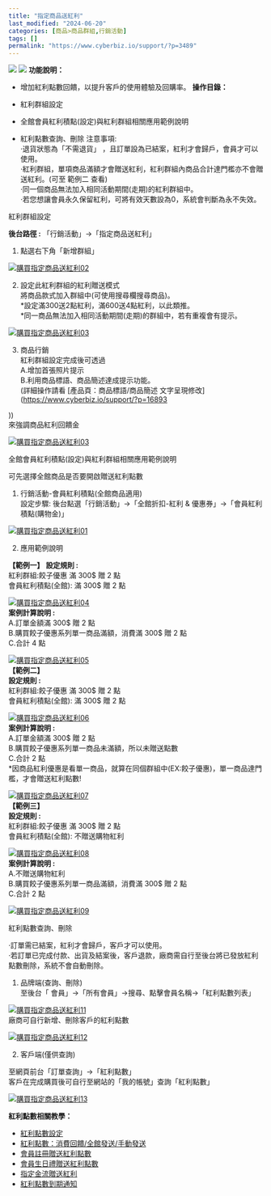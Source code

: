```yaml
---
title: "指定商品送紅利"
last_modified: "2024-06-20"
categories: [商品>商品群組,行銷活動]
tags: []
permalink: "https://www.cyberbiz.io/support/?p=3489"
---
```


![](https://www.cyberbiz.io/support/wp-content/uploads/適用站別.png)
[![](https://www.cyberbiz.io/support/wp-content/uploads/台灣站.png)](https://www.cyberbiz.io/support/?page_id=2490)
**功能說明：**  

* 增加紅利點數回饋，以提升客戶的使用體驗及回購率。 
**操作目錄：**

* 紅利群組設定
* 全館會員紅利積點(設定)與紅利群組相關應用範例說明
* 紅利點數查詢、刪除
注意事項:  
·退貨狀態為「不需退貨」 ，且訂單設為已結案，紅利才會歸戶，會員才可以使用。  
·紅利群組，單項商品滿額才會贈送紅利，紅利群組內商品合計達門檻亦不會贈送紅利。(可至 範例二 查看)  
·同一個商品無法加入相同活動期間(走期)的紅利群組中。  
·若您想讓會員永久保留紅利，可將有效天數設為0，系統會判斷為永不失效。  

紅利群組設定  

**後台路徑 :** 「行銷活動」→「指定商品送紅利」  



1. 點選右下角「新增群組」   

[![購買指定商品送紅利02](https://www.cyberbiz.io/support/wp-content/uploads/指定商品送紅利01.png)](https://www.cyberbiz.io/support/wp-content/uploads/指定商品送紅利01.png)



2. 設定此紅利群組的紅利贈送模式  
將商品款式加入群組中(可使用搜尋欄搜尋商品)。  
*設定滿300送2點紅利，滿600送4點紅利，以此類推。  
*同一商品無法加入相同活動期間(走期)的群組中，若有重複會有提示。   

[![購買指定商品送紅利03](https://www.cyberbiz.io/support/wp-content/uploads/指定商品送紅利02.png)](https://www.cyberbiz.io/support/wp-content/uploads/指定商品送紅利02.png)



3. 商品行銷  
紅利群組設定完成後可透過  
A.增加首張照片提示  
B.利用商品標語、商品簡述達成提示功能。  
(詳細操作請看 [產品頁：商品標語/商品簡述 文字呈現修改](https://www.cyberbiz.io/support/?p=16893

))  
來強調商品紅利回饋金  

[![購買指定商品送紅利03](https://www.cyberbiz.io/support/wp-content/uploads/2021/08/購買指定商品送紅利10.png)](https://www.cyberbiz.io/support/wp-content/uploads/2021/08/購買指定商品送紅利10.png)



全館會員紅利積點(設定)與紅利群組相關應用範例說明  

可先選擇全館商品是否要開啟贈送紅利點數

1. 行銷活動-會員紅利積點(全館商品適用)  
設定步驟: 後台點選「行銷活動」→「全館折扣-紅利 & 優惠券」→「會員紅利積點(購物金)」  

[![購買指定商品送紅利01](https://www.cyberbiz.io/support/wp-content/uploads/指定商品送紅利02.png)](https://www.cyberbiz.io/support/wp-content/uploads/指定商品送紅利02.png)



2. 應用範例說明

**【範例一】** **設定規則 :**  
紅利群組:餃子優惠 滿 300$ 贈 2 點  
會員紅利積點(全館): 滿 300$ 贈 2 點  

[![購買指定商品送紅利04](https://www.cyberbiz.io/support/wp-content/uploads/2021/08/購買指定商品送紅利04.png)](https://www.cyberbiz.io/support/wp-content/uploads/2021/08/購買指定商品送紅利04.png)  
**案例計算說明 :**  
A.訂單金額滿 300$ 贈 2 點  
B.購買餃子優惠系列單一商品滿額，消費滿 300$ 贈 2 點  
C.合計 4 點  

[![購買指定商品送紅利05](https://www.cyberbiz.io/support/wp-content/uploads/2021/08/購買指定商品送紅利05.png)](https://www.cyberbiz.io/support/wp-content/uploads/2021/08/購買指定商品送紅利05.png)  
**【範例二】**  
**設定規則 :**  
紅利群組:餃子優惠 滿 300$ 贈 2 點  
會員紅利積點(全館): 滿 300$ 贈 2 點  

[![購買指定商品送紅利06](https://www.cyberbiz.io/support/wp-content/uploads/2021/08/購買指定商品送紅利06.png)](https://www.cyberbiz.io/support/wp-content/uploads/2021/08/購買指定商品送紅利06.png)  
**案例計算說明 :**  
A.訂單金額滿 300$ 贈 2 點  
B.購買餃子優惠系列單一商品未滿額，所以未贈送點數  
C.合計 2 點  
*因商品紅利優惠是看單一商品，就算在同個群組中(EX:餃子優惠)，單一商品達門檻，才會贈送紅利點數!   

[![購買指定商品送紅利07](https://www.cyberbiz.io/support/wp-content/uploads/2021/08/購買指定商品送紅利07.png)](https://www.cyberbiz.io/support/wp-content/uploads/2021/08/購買指定商品送紅利07.png)  
**【範例三】**  
**設定規則 :**  
紅利群組:餃子優惠 滿 300$ 贈 2 點  
會員紅利積點(全館): 不贈送購物紅利  

[![購買指定商品送紅利08](https://www.cyberbiz.io/support/wp-content/uploads/2021/08/購買指定商品送紅利08.png)](https://www.cyberbiz.io/support/wp-content/uploads/2021/08/購買指定商品送紅利08.png)  
**案例計算說明 :**  
A.不贈送購物紅利  
B.購買餃子優惠系列單一商品滿額，消費滿 300$ 贈 2 點  
C.合計 2 點  


[![購買指定商品送紅利09](https://www.cyberbiz.io/support/wp-content/uploads/2021/08/購買指定商品送紅利09.png)](https://www.cyberbiz.io/support/wp-content/uploads/2021/08/購買指定商品送紅利09.png)  

紅利點數查詢、刪除  

·訂單需已結案，紅利才會歸戶，客戶才可以使用。  
·若訂單已完成付款、出貨及結案後，客戶退款，廠商需自行至後台將已發放紅利點數刪除，系統不會自動刪除。  


1. 品牌端(查詢、刪除)  
至後台「 會員」→「所有會員」→搜尋、點擊會員名稱→「紅利點數列表」  

[![購買指定商品送紅利11](https://www.cyberbiz.io/support/wp-content/uploads/指定商品送紅利04.png)](https://www.cyberbiz.io/support/wp-content/uploads/指定商品送紅利04.png)  
廠商可自行新增、刪除客戶的紅利點數  

[![購買指定商品送紅利12](https://www.cyberbiz.io/support/wp-content/uploads/指定商品送紅利05.png)](https://www.cyberbiz.io/support/wp-content/uploads/指定商品送紅利05.png)



2. 客戶端(僅供查詢)  

至網頁前台「訂單查詢」→「紅利點數」  
客戶在完成購買後可自行至網站的「我的帳號」查詢「紅利點數」  

[![購買指定商品送紅利13](https://www.cyberbiz.io/support/wp-content/uploads/2021/08/購買指定商品送紅利13.png)](https://www.cyberbiz.io/support/wp-content/uploads/2021/08/購買指定商品送紅利13.png)


**紅利點數相關教學：**

* [紅利點數設定](https://www.cyberbiz.io/support/?p=6103)
* [紅利點數：消費回饋/全館發送/手動發送](https://www.cyberbiz.io/support/?p=42367)
* [會員註冊贈送紅利點數](https://www.cyberbiz.io/support/?p=6234)
* [會員生日禮贈送紅利點數](https://www.cyberbiz.io/support/?p=1461)
* [指定金流贈送紅利](https://www.cyberbiz.io/support/?p=3470)
* [紅利點數到期通知](https://www.cyberbiz.io/support/?p=11115)


